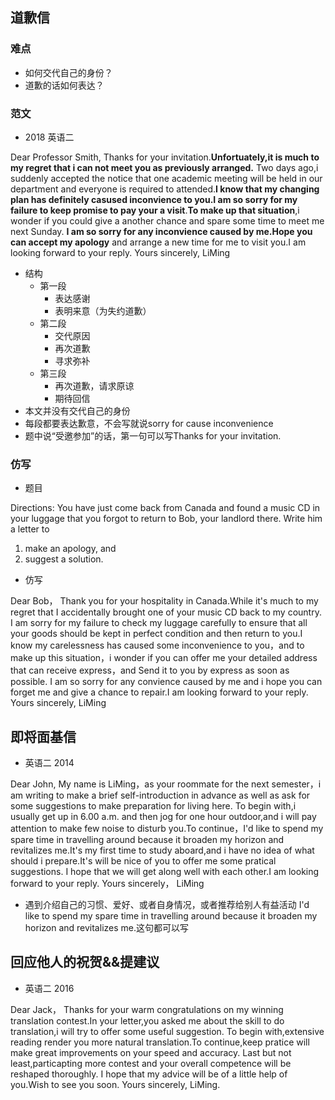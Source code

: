 ## 道歉信
### 难点
* 如何交代自己的身份？
* 道歉的话如何表达？
### 范文
* 2018 英语二

Dear Professor Smith,
    Thanks for your invitation.**Unfortuately,it is much to my regret that i can not meet you as previously arranged.**
    Two days ago,i suddenly accepted the notice that one academic meeting will be held in our department and everyone is required to attended.**I know that my changing plan has definitely casused inconvience to you.I am so sorry for my failure to keep promise to pay your a visit**.**To make up that situation**,i wonder if you could give a another chance and spare some time to meet me next Sunday.
    **I am so sorry for any inconvience caused by me.Hope you can accept my apology** and arrange a new time for me to visit you.I am looking forward to your reply.
    Yours sincerely,
    LiMing
* 结构
    * 第一段
        * 表达感谢
        * 表明来意（为失约道歉）
    * 第二段
        * 交代原因
        * 再次道歉
        * 寻求弥补
    * 第三段
        * 再次道歉，请求原谅
        * 期待回信
* 本文并没有交代自己的身份
* 每段都要表达歉意，不会写就说sorry for cause inconvenience
* 题中说“受邀参加”的话，第一句可以写Thanks for your invitation.
### 仿写
* 题目

Directions:
You have just come back from Canada and found a music CD in your luggage that you forgot to return to Bob, your landlord there. Write him a letter to
1) make an apology, and
2) suggest a solution.
* 仿写

Dear Bob，
    Thank you for your hospitality  in Canada.While it's much to my regret that I accidentally brought one of your music CD back to my country.
    I am sorry for my failure to check my luggage carefully to ensure that all your goods should be kept in perfect condition and then return to you.I know my carelessness has caused some inconvenience to you，and to make up this situation，i wonder if you can offer me your detailed address that can receive express，and Send it to you by express as soon as possible.
    I am so sorry for any convience caused by me and i hope you can forget me and give a chance to repair.I am looking forward to your reply.
Yours sincerely,
LiMing
    
## 即将面基信
* 英语二 2014

Dear John,
    My name is LiMing，as your roommate for the next semester，i am writing to make a brief self-introduction in advance as well as ask for some suggestions to make preparation for living here.
    To begin with,i usually get up in 6.00 a.m. and then jog for one hour outdoor,and i will pay attention to make few noise to disturb you.To continue，I'd like to spend my spare time in travelling around because it broaden my horizon and revitalizes me.It's my first time to study aboard,and i have no idea of what should i prepare.It's will be nice of you to offer me some pratical suggestions.
    I hope that we will get along well with each other.I am looking forward to your reply.
    Yours sincerely，
    LiMing
* 遇到介绍自己的习惯、爱好、或者自身情况，或者推荐给别人有益活动
I'd like to spend my spare time in travelling around because it broaden my horizon and revitalizes me.这句都可以写

## 回应他人的祝贺&&提建议
* 英语二 2016

Dear Jack，
    Thanks for your warm congratulations on my winning translation contest.In your letter,you asked me about the skill to do translation,i will try to offer some useful suggestion.
    To begin with,extensive reading render you more natural translation.To continue,keep pratice will make great improvements on your speed and accuracy. Last but not least,particapting more contest and your overall competence will be reshaped thoroughly.
    I hope that my advice will be of a little help of you.Wish to see you soon.
Yours sincerely,
LiMing.